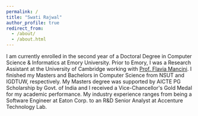 ```yaml
---
permalink: /
title: "Swati Rajwal"
author_profile: true
redirect_from: 
  - /about/
  - /about.html
---
```


I am currently enrolled in the second year of a Doctoral Degree in Computer Science & Informatics at Emory University. Prior to Emory, I was a Research Assistant at the University of Cambridge working with [Prof. Flavia Mancini](https://www.noxlab.org/). I finished my Masters and Bachelors in Computer Science from NSUT and IGDTUW, respectively. My Masters degree was supported by AICTE PG Scholarship by Govt. of India and I received a Vice-Chancellor's Gold Medal for my academic performance. My industry experience ranges from being a Software Engineer at Eaton Corp. to an R&D Senior Analyst at Accenture Technology Lab.


